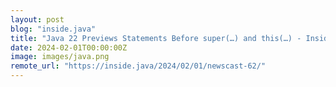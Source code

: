 ```yaml
---
layout: post
blog: "inside.java"
title: "Java 22 Previews Statements Before super(…) and this(…) - Inside Java Newscast #62"
date: 2024-02-01T00:00:00Z
image: images/java.png
remote_url: "https://inside.java/2024/02/01/newscast-62/"
---
```

